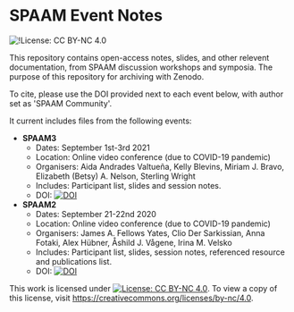 # SPAAM Event Notes

![!License: CC BY-NC 4.0](https://img.shields.io/badge/License-CC%20BY--NC%204.0-lightgrey.svg)

This repository contains open-access notes, slides, and other relevent documentation, from SPAAM discussion workshops and symposia. The purpose of this repository for archiving with Zenodo.

To cite, please use the DOI provided next to each event below, with author set as 'SPAAM Community'.

It current includes files from the following events:

- **SPAAM3**
  - Dates: September 1st-3rd 2021
  - Location: Online video conference (due to COVID-19 pandemic)
  - Organisers: Aida Andrades Valtueña, Kelly Blevins, Miriam J. Bravo, Elizabeth (Betsy) A. Nelson, Sterling Wright
  - Includes: Participant list, slides and session notes.
  - DOI: [![DOI](https://zenodo.org/badge/DOI/10.5281/zenodo.5724028.svg)](https://doi.org/10.5281/zenodo.5724028)
- **SPAAM2**
  - Dates: September 21-22nd 2020
  - Location: Online video conference (due to COVID-19 pandemic)
  - Organisers: James A. Fellows Yates, Clio Der Sarkissian, Anna Fotaki, Alex Hübner, ‪Åshild J. Vågene, Irina M. Velsko
  - Includes: Participant list, slides, session notes, referenced resource and publications list.
  - DOI: [![DOI](https://zenodo.org/badge/DOI/10.5281/zenodo.4109609.svg)](https://doi.org/10.5281/zenodo.4109609)

This work is licensed under [![License: CC BY-NC 4.0](https://licensebuttons.net/l/by-nc/4.0/80x15.png)](https://creativecommons.org/licenses/by-nc/4.0/). To view a copy of this license, visit https://creativecommons.org/licenses/by-nc/4.0.
